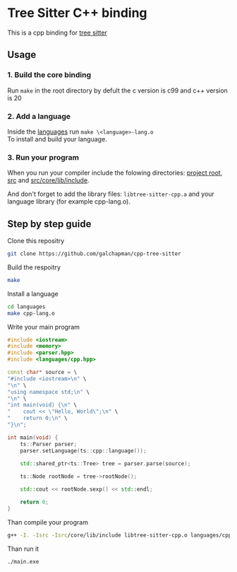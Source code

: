 # Tree Sitter C++ binding

This is a cpp binding for [tree sitter](https://tree-sitter.github.io/tree-sitter/)

## Usage

### 1. Build the core binding

Run `make` in the root directory by defult the c version is c99 and c++ version is 20

### 2. Add a language

Inside the [languages](languages) run `make \<language>-lang.o`  
To install and build your language.

### 3. Run your program

When you run your compiler include the folowing directories:
[project root](.), [src](src) and [src/core/lib/include](src/core/lib/include).

And don't forget to add the library files: `libtree-sitter-cpp.a` and your language
library (for example cpp-lang.o).

## Step by step guide

Clone this repositry

```sh
git clone https://github.com/galchapman/cpp-tree-sitter
```

Build the respoitry

```sh
make
```

Install a language

```sh
cd languages
make cpp-lang.o
```

Write your main program

```cpp
#include <iostream>
#include <memory>
#include <parser.hpp>
#include <languages/cpp.hpp>

const char* source = \
"#include <iostream>\n" \
"\n" \
"using namespace std;\n" \
"\n" \
"int main(void) {\n" \
"    cout << \"Hello, World\";\n" \
"    return 0;\n" \
"}\n";

int main(void) {
    ts::Parser parser;
    parser.setLanguage(ts::cpp::language());
    
    std::shared_ptr<ts::Tree> tree = parser.parse(source);

    ts::Node rootNode = tree->rootNode();

    std::cout << rootNode.sexp() << std::endl;

    return 0;
}
```

Than compile your program

```sh
g++ -I. -Isrc -Isrc/core/lib/include libtree-sitter-cpp.o languages/cpp-lang.o main.cpp -o main
```

Than run it

```sh
./main.exe
```